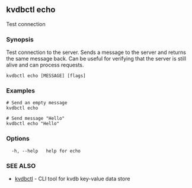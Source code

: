 ## kvdbctl echo

Test connection

### Synopsis

Test connection to the server. Sends a message to the server and returns the same message back.
Can be useful for verifying that the server is still alive and can process requests.


```
kvdbctl echo [MESSAGE] [flags]
```

### Examples

```
# Send an empty message
kvdbctl echo

# Send message "Hello"
kvdbctl echo "Hello"
```

### Options

```
  -h, --help   help for echo
```

### SEE ALSO

* [kvdbctl](kvdbctl.md)	 - CLI tool for kvdb key-value data store

